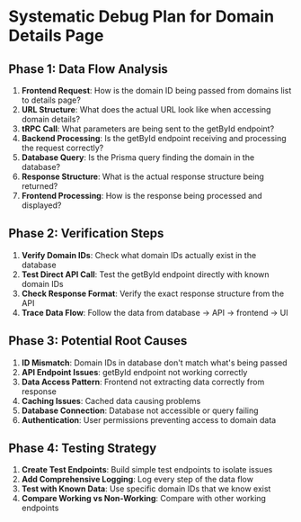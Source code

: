 # Systematic Debug Plan for Domain Details Page

## Phase 1: Data Flow Analysis
1. **Frontend Request**: How is the domain ID being passed from domains list to details page?
2. **URL Structure**: What does the actual URL look like when accessing domain details?
3. **tRPC Call**: What parameters are being sent to the getById endpoint?
4. **Backend Processing**: Is the getById endpoint receiving and processing the request correctly?
5. **Database Query**: Is the Prisma query finding the domain in the database?
6. **Response Structure**: What is the actual response structure being returned?
7. **Frontend Processing**: How is the response being processed and displayed?

## Phase 2: Verification Steps
1. **Verify Domain IDs**: Check what domain IDs actually exist in the database
2. **Test Direct API Call**: Test the getById endpoint directly with known domain IDs
3. **Check Response Format**: Verify the exact response structure from the API
4. **Trace Data Flow**: Follow the data from database → API → frontend → UI

## Phase 3: Potential Root Causes
1. **ID Mismatch**: Domain IDs in database don't match what's being passed
2. **API Endpoint Issues**: getById endpoint not working correctly
3. **Data Access Pattern**: Frontend not extracting data correctly from response
4. **Caching Issues**: Cached data causing problems
5. **Database Connection**: Database not accessible or query failing
6. **Authentication**: User permissions preventing access to domain data

## Phase 4: Testing Strategy
1. **Create Test Endpoints**: Build simple test endpoints to isolate issues
2. **Add Comprehensive Logging**: Log every step of the data flow
3. **Test with Known Data**: Use specific domain IDs that we know exist
4. **Compare Working vs Non-Working**: Compare with other working endpoints
